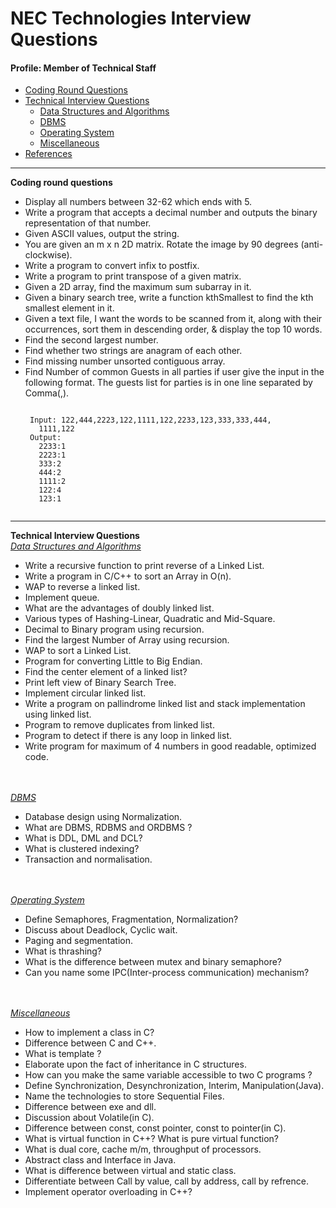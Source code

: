 # NEC Technologies Interview Questions
#### Profile: Member of Technical Staff
* [Coding Round Questions](#coding)
* [Technical Interview Questions](#tech)
   * [Data Structures and Algorithms](#dsalg)
   * [DBMS](#dbms)
   * [Operating System](#os)
   * [Miscellaneous](#misc)
* [References](#ref)
____
<b name="coding">Coding round questions</b><br/>
- Display all numbers between 32-62 which ends with 5.
- Write a program that accepts a decimal number and outputs the binary representation of that number.
- Given ASCII values, output the string. 
- You are given an m x n 2D matrix. Rotate the image by 90 degrees (anti-clockwise).
- Write a program to convert infix to postfix.
- Write a program to print transpose of a given matrix.
- Given a 2D array, find the maximum sum subarray in it. 
- Given a binary search tree, write a function kthSmallest to find the kth smallest element in it.
- Given a text file, I want the words to be scanned from it, along with their occurrences, sort them in descending order, & display the top 10 words.
- Find the second largest number.
- Find whether two strings are anagram of each other.
- Find missing number unsorted contiguous array.
- Find Number of common Guests in all parties if user give the input in the following format.
The guests list for parties is in one line separated by Comma(,).
     ```
     
      Input: 122,444,2223,122,1111,122,2233,123,333,333,444,
        1111,122
      Output:
        2233:1
        2223:1
        333:2
        444:2
        1111:2
        122:4
        123:1
        
     ```    

        

----
<b name="tech">Technical Interview Questions</b>
<br/>
<i><u name="dsalg">Data Structures and Algorithms</u></i>
- Write a recursive function to print reverse of a Linked List.
- Write a program in C/C++ to sort an Array in O(n).
- WAP to reverse a linked list.
- Implement queue.
- What are the advantages of doubly linked list.
- Various types of Hashing-Linear, Quadratic and Mid-Square.
- Decimal to Binary program using recursion.
- Find the largest Number of Array using recursion.
- WAP to sort a Linked List.
- Program for converting Little to Big Endian.
- Find the center element of a linked list?
- Print left view of Binary Search Tree.
- Implement circular linked list.
- Write a program on pallindrome linked list and stack implementation using linked list.
- Program to remove duplicates from linked list.
- Program to detect if there is any loop in linked list.
- Write program for maximum of 4 numbers in good readable, optimized code.

<br/><br/>
<i><u name="dbms">DBMS</u></i>

- Database design using Normalization.
- What are DBMS, RDBMS and ORDBMS ?
- What is DDL, DML and DCL?
- What is clustered indexing?
- Transaction and normalisation.

<br/>
<br/>
<i><u name="os">Operating System</u></i>

- Define Semaphores, Fragmentation, Normalization?  
- Discuss about Deadlock, Cyclic wait.
- Paging and segmentation.
- What is thrashing?
- What is the difference between mutex and binary semaphore?
- Can you name some IPC(Inter-process communication) mechanism?

<br/>
<br/>
<i><u name="misc">Miscellaneous</u></i>

- How to implement a class in C?
- Difference between C and C++.
- What is template ?
- Elaborate upon the fact of inheritance in C structures.
- How can you make the same variable accessible to two C programs ?
- Define Synchronization, Desynchronization, Interim, Manipulation(Java).
- Name the technologies to store Sequential Files.
- Difference between exe and dll.
- Discussion about Volatile(in C).
- Difference between const, const pointer, const to pointer(in C).
- What is virtual function in C++? What is pure virtual function?
- What is dual core, cache m/m, throughput of processors.
- Abstract class and Interface in Java.
- What is difference between virtual and static class.
- Differentiate between Call by value, call by address, call by refrence.
- Implement operator overloading in C++?  
  

